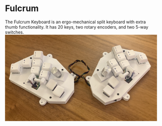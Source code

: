 # Fulcrum
The Fulcrum Keyboard is an ergo-mechanical split keyboard with extra thumb functionality. It has 20 keys, two rotary encoders, and two 5-way switches.
![Photo of the Fulcrum Keyboard](Fulcrum-Keyboard.JPG "")

